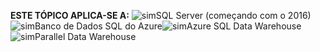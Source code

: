 <Token>**ESTE TÓPICO APLICA-SE A:** ![sim](../includes/media/yes.png)SQL Server (começando com o 2016)![sim](../includes/media/yes.png)Banco de Dados SQL do Azure![sim](../includes/media/yes.png)Azure SQL Data Warehouse ![sim](../includes/media/yes.png)Parallel Data Warehouse </Token>